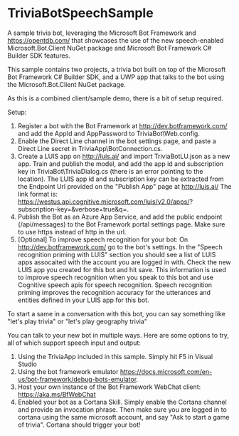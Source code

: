 # TriviaBotSpeechSample
A sample trivia bot, leveraging the Microsoft Bot Framework and https://opentdb.com/ that showcases the use of the new speech-enabled Microsoft.Bot.Client NuGet package and Microsoft Bot Framework C# Builder SDK features.

This sample contains two projects, a trivia bot built on top of the Microsoft Bot Framework C# Builder SDK, and a UWP app that talks to the bot using the Microsoft.Bot.Client NuGet package.

As this is a combined client/sample demo, there is a bit of setup required.

Setup:
1) Register a bot with the Bot Framework at http://dev.botframework.com/ and add the AppId and AppPassword to TriviaBot\Web.config.
2) Enable the Direct Line channel in the bot settings page, and paste a Direct Line secret in TriviaApp\BotConnection.cs.
3) Create a LUIS app on http://luis.ai/ and import TriviaBotLU.json as a new app. Train and publish the model, and add the app id and subscription key in TriviaBot\TriviaDialog.cs (there is an error pointing to the location).
    The LUIS app id and subscription key can be extracted from the Endpoint Url provided on the "Publish App" page at http://luis.ai/
    The link format is: https://westus.api.cognitive.microsoft.com/luis/v2.0/apps/<appid>?subscription-key=<subscription key>&verbose=true&q=.
4) Publish the Bot as an Azure App Service, and add the public endpoint (<hosturl>/api/messages) to the Bot Framework portal settings page. Make sure to use https instead of http in the url.
5) [Optional] To improve speech recognition for your bot: On  http://dev.botframework.com/ go to the bot's settings. In the "Speech recognition priming with LUIS" section you should see a list of LUIS apps assocaited with the account you are logged in with. Check the new LUIS app you created for this bot and hit save. This information is used to improve speech recognition when you speak to this bot and use Cognitive speech apis for speech recognition. Speech recognition priming improves the recognition accuracy for the utterances and entities defined in your LUIS app for this bot.

To start a same in a conversation with this bot, you can say something like "let's play trivia" or "let's play geography trivia"

You can talk to your new bot in multiple ways. Here are some options to try, all of which support speech input and output:
1) Using the TriviaApp included in this sample. Simply hit F5 in Visual Studio 
2) Using the bot framework emulator https://docs.microsoft.com/en-us/bot-framework/debug-bots-emulator.
2) Host your own instance of the Bot Framework WebChat client:  https://aka.ms/BfWebChat    
3) Enabled your bot as a Cortana Skill. Simply enable the Cortana channel and provide an invocation phrase. Then make sure you are logged in to cortana using the same microsoft account, and say "Ask <invocation name> to start a game of trivia". Cortana should trigger your bot!

